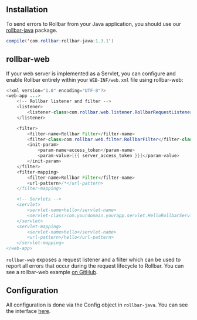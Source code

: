 ## Installation

To send errors to Rollbar from your Java application, you should use our <a href="https://github.com/rollbar/rollbar-java" target="_blank" rel="noopener">rollbar-java</a> package. 

``` java
compile('com.rollbar:rollbar-java:1.3.1')
```

## rollbar-web

If your web server is implemented as a Servlet, you can configure and enable Rollbar entirely within your `WEB-INF/web.xml` file using rollbar-web:

``` java
<?xml version="1.0" encoding="UTF-8"?>
<web-app ...>
    <!-- Rollbar listener and filter -->
    <listener>
        <listener-class>com.rollbar.web.listener.RollbarRequestListener</listener-class>
    </listener>

    <filter>
        <filter-name>Rollbar Filter</filter-name>
        <filter-class>com.rollbar.web.filter.RollbarFilter</filter-class>
        <init-param>
            <param-name>access_token</param-name>
            <param-value>[{{ server_access_token }}]</param-value>
        </init-param>
    </filter>
    <filter-mapping>
        <filter-name>Rollbar Filter</filter-name>
        <url-pattern>/*</url-pattern>
    </filter-mapping>

    <!-- Servlets -->
    <servlet>
        <servlet-name>hello</servlet-name>
        <servlet-class>com.yourdomain.yourapp.servlet.HelloRollbarServlet</servlet-class>
    </servlet>
    <servlet-mapping>
        <servlet-name>hello</servlet-name>
        <url-pattern>/hello</url-pattern>
    </servlet-mapping>
</web-app>
```

`rollbar-web` exposes a request listener and a filter which can be used to report all errors that occur during the request lifecycle to Rollbar. You can see a rollbar-web example <a href="https://github.com/rollbar/rollbar-java/tree/master/examples/rollbar-web" target="_blank" rel="noopener">on GitHub</a>.

## Configuration

All configuration is done via the Config object in `rollbar-java`. You can see the interface <a href="https://github.com/rollbar/rollbar-java/blob/master/rollbar-java/src/main/java/com/rollbar/notifier/config/Config.java" target="_blank" rel="noopener">here</a>.
